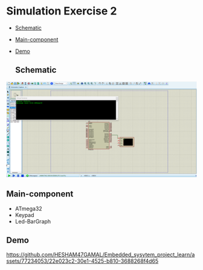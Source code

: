 # Simulation Exercise 2
- [Schematic](#Schematic)
- [Main-component](#Main-component)
- [Demo](#Demo)

  ## Schematic

<img src="https://github.com/HESHAM47GAMAL/Embedded_sysytem_project_learn/blob/main/interface_p2/5.UART/Proteus_simulation/1.Exercise1/Schematic.png">

  ## Main-component

- ATmega32
- Keypad
- Led-BarGraph


## Demo

https://github.com/HESHAM47GAMAL/Embedded_sysytem_project_learn/assets/77234053/22e023c2-30e1-4525-b810-3688268f4d65
